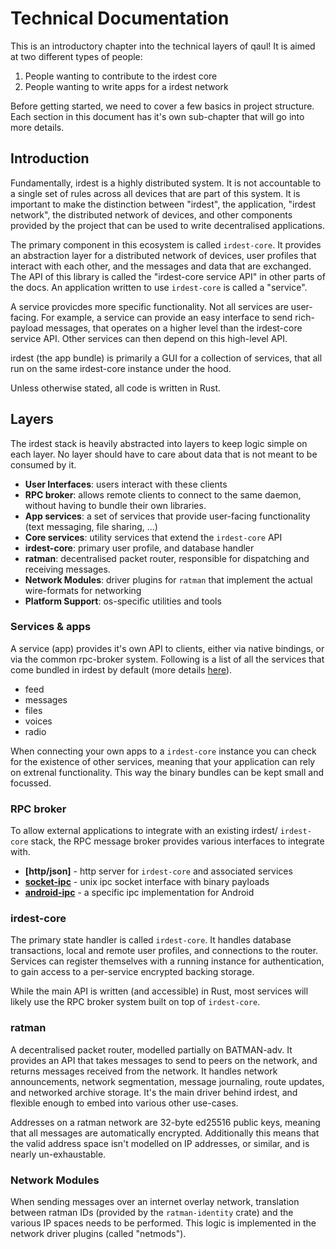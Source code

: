 # Technical Documentation

This is an introductory chapter into the technical layers of qaul!
It is aimed at two different types of people:

1. People wanting to contribute to the irdest core
2. People wanting to write apps for a irdest network

Before getting started, we need to cover a few basics in project
structure.  Each section in this document has it's own sub-chapter
that will go into more details.


## Introduction

Fundamentally, irdest is a highly distributed system.  It is not
accountable to a single set of rules across all devices that are part
of this system.  It is important to make the distinction between
"irdest", the application, "irdest network", the distributed network
of devices, and other components provided by the project that can be
used to write decentralised applications.

The primary component in this ecosystem is called `irdest-core`.  It
provides an abstraction layer for a distributed network of devices,
user profiles that interact with each other, and the messages and data
that are exchanged.  The API of this library is called the
"irdest-core service API" in other parts of the docs.  An application
written to use `irdest-core` is called a "service".

A service provicdes more specific functionality.  Not all services are
user-facing.  For example, a service can provide an easy interface to
send rich-payload messages, that operates on a higher level than the
irdest-core service API.  Other services can then depend on this
high-level API.

irdest (the app bundle) is primarily a GUI for a collection of
services, that all run on the same irdest-core instance under the
hood.

Unless otherwise stated, all code is written in Rust.


## Layers

The irdest stack is heavily abstracted into layers to keep logic
simple on each layer.  No layer should have to care about data that is
not meant to be consumed by it.

- **User Interfaces**: users interact with these clients
- **RPC broker**: allows remote clients to connect to the same daemon,
  without having to bundle their own libraries.
- **App services**: a set of services that provide user-facing
  functionality (text messaging, file sharing, ...)
- **Core services**: utility services that extend the `irdest-core` API
- **irdest-core**: primary user profile, and database handler
- **ratman**: decentralised packet router, responsible for dispatching
  and receiving messages.
- **Network Modules**: driver plugins for `ratman` that implement the
  actual wire-formats for networking
- **Platform Support**: os-specific utilities and tools


### Services & apps

A service (app) provides it's own API to clients, either via native
bindings, or via the common rpc-broker system.  Following is a list of
all the services that come bundled in irdest by default (more details
[here][services]).

- feed
- messages
- files
- voices
- radio

[services]: ./services.html

When connecting your own apps to a `irdest-core` instance you can
check for the existence of other services, meaning that your
application can rely on extrenal functionality.  This way the binary
bundles can be kept small and focussed.


### RPC broker

To allow external applications to integrate with an existing irdest/
`irdest-core` stack, the RPC message broker provides various interfaces to
integrate with.

- **[http/json]** - http server for `irdest-core` and associated services
- **[socket-ipc]** - unix ipc socket interface with binary payloads
- **[android-ipc]** - a specific ipc implementation for Android

[http/json:api]: https://docs.irde.st/http-api/
[socket-ipc]: ./irdest-core/ipc/socket.html
[android-ipc]: ./irdest-core/ipc/android.html


### irdest-core

The primary state handler is called `irdest-core`.  It handles
database transactions, local and remote user profiles, and connections
to the router.  Services can register themselves with a running
instance for authentication, to gain access to a per-service encrypted
backing storage.

While the main API is written (and accessible) in Rust, most services
will likely use the RPC broker system built on top of `irdest-core`.


### ratman

A decentralised packet router, modelled partially on BATMAN-adv.  It
provides an API that takes messages to send to peers on the network,
and returns messages received from the network.  It handles network
announcements, network segmentation, message journaling, route
updates, and networked archive storage.  It's the main driver behind
irdest, and flexible enough to embed into various other use-cases.

Addresses on a ratman network are 32-byte ed25516 public keys, meaning
that all messages are automatically encrypted.  Additionally this
means that the valid address space isn't modelled on IP addresses, or
similar, and is nearly un-exhaustable.


### Network Modules

When sending messages over an internet overlay network, translation
between ratman IDs (provided by the `ratman-identity` crate) and the
various IP spaces needs to be performed.  This logic is implemented in
the network driver plugins (called "netmods").
